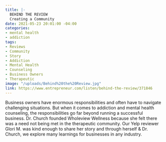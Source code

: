 ```yaml
---
title: |-
  BEHIND THE REVIEW
  Creating a Community
date: 2021-05-23 20:01:00 -04:00
categories:
- mental health
- addiction
tags:
- Reviews
- Community
- Story
- Addiction
- Mental Health
- Counseling
- Business Owners
- Therapeutic
image: "/uploads/Behind%20the%20Review.jpg"
link: https://www.entrepreneur.com/listen/behind-the-review/371846
---
```


Business owners have enormous responsibilities and often have to navigate challenging situations. But when it comes to addiction and mental health counseling, the responsibilities go far beyond running a successful business. Dr. Church founded Wholeview Wellness because she felt there was a need not being met in the therapeutic community. Our Yelp reviewer Glori M. was kind enough to share her story and through herself & Dr. Church, we explore many learnings for businesses in any industry.